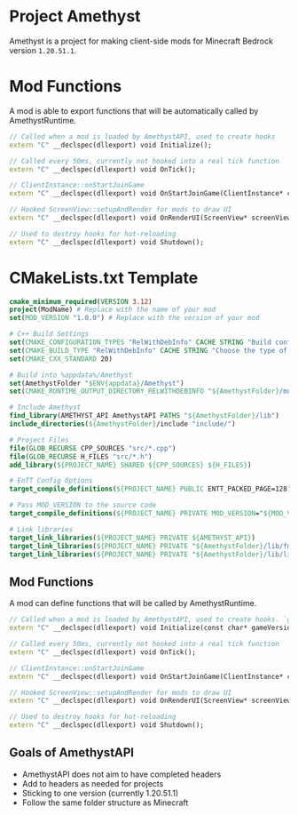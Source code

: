 # Project Amethyst

Amethyst is a project for making client-side mods for Minecraft Bedrock version `1.20.51.1`.

# Mod Functions

A mod is able to export functions that will be automatically called by AmethystRuntime.

```cpp
// Called when a mod is loaded by AmethystAPI, used to create hooks
extern "C" __declspec(dllexport) void Initialize();

// Called every 50ms, currently not hooked into a real tick function
extern "C" __declspec(dllexport) void OnTick();

// ClientInstance::onStartJoinGame
extern "C" __declspec(dllexport) void OnStartJoinGame(ClientInstance* clientInstance);

// Hooked ScreenView::setupAndRender for mods to draw UI
extern "C" __declspec(dllexport) void OnRenderUI(ScreenView* screenView, UIRenderContext* ctx);

// Used to destroy hooks for hot-reloading
extern "C" __declspec(dllexport) void Shutdown();
```

# CMakeLists.txt Template

```cmake
cmake_minimum_required(VERSION 3.12)
project(ModName) # Replace with the name of your mod
set(MOD_VERSION "1.0.0") # Replace with the version of your mod

# C++ Build Settings
set(CMAKE_CONFIGURATION_TYPES "RelWithDebInfo" CACHE STRING "Build configurations" FORCE)
set(CMAKE_BUILD_TYPE "RelWithDebInfo" CACHE STRING "Choose the type of build, options are: Debug Release RelWithDebInfo" FORCE)
set(CMAKE_CXX_STANDARD 20)

# Build into %appdata%/Amethyst
set(AmethystFolder "$ENV{appdata}/Amethyst")
set(CMAKE_RUNTIME_OUTPUT_DIRECTORY_RELWITHDEBINFO "${AmethystFolder}/mods/${PROJECT_NAME}@${MOD_VERSION}")

# Include Amethyst
find_library(AMETHYST_API AmethystAPI PATHS "${AmethystFolder}/lib")
include_directories(${AmethystFolder}/include "include/")

# Project Files
file(GLOB_RECURSE CPP_SOURCES "src/*.cpp")
file(GLOB_RECURSE H_FILES "src/*.h")
add_library(${PROJECT_NAME} SHARED ${CPP_SOURCES} ${H_FILES})

# EnTT Config Options
target_compile_definitions(${PROJECT_NAME} PUBLIC ENTT_PACKED_PAGE=128)

# Pass MOD_VERSION to the source code
target_compile_definitions(${PROJECT_NAME} PRIVATE MOD_VERSION="${MOD_VERSION}")

# Link libraries
target_link_libraries(${PROJECT_NAME} PRIVATE ${AMETHYST_API})
target_link_libraries(${PROJECT_NAME} PRIVATE "${AmethystFolder}/lib/fmt.lib")
target_link_libraries(${PROJECT_NAME} PRIVATE "${AmethystFolder}/lib/libMinHook.x64.lib")
```

## Mod Functions

A mod can define functions that will be called by AmethystRuntime.

```cpp
// Called when a mod is loaded by AmethystAPI, used to create hooks. `gameVersion` is the version defined in config.json.
extern "C" __declspec(dllexport) void Initialize(const char* gameVersion);

// Called every 50ms, currently not hooked into a real tick function
extern "C" __declspec(dllexport) void OnTick();

// ClientInstance::onStartJoinGame
extern "C" __declspec(dllexport) void OnStartJoinGame(ClientInstance* clientInstance);

// Hooked ScreenView::setupAndRender for mods to draw UI
extern "C" __declspec(dllexport) void OnRenderUI(ScreenView* screenView, UIRenderContext* ctx);

// Used to destroy hooks for hot-reloading
extern "C" __declspec(dllexport) void Shutdown();
```

## Goals of AmethystAPI

- AmethystAPI does not aim to have completed headers
- Add to headers as needed for projects
- Sticking to one version (currently 1.20.51.1)
- Follow the same folder structure as Minecraft
